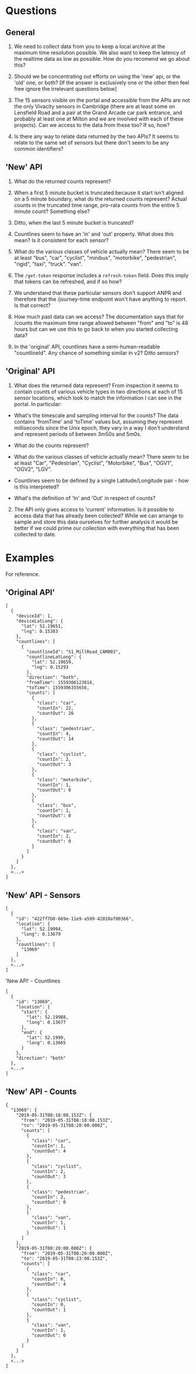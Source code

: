 Questions
=========

General
-------

1) We need to collect data from you to keep a local archive at the
maximum time resolution possible. We also want to keep the latency of
the realtime data as low as possible. How do you recomend we go about
this?

2) Should we be concentrating out efforts on using the 'new' api, or the
'old' one, or both? [If the answer is exclusively one or the other then
feel free ignore the irrelevant questions below]

3) The 15 sensors visible on the portal and accessible from the APIs are
not the only Vivacity sensors in Cambridge (there are at least some on
Lensfield Road and a pair at the Grand Arcade car park entrance, and
probably at least one at Milton and we are involved with each of these
projects). Can we access to the data from these too? If so, how?

4) Is there any way to relate data returned by the two APIs? It seems
to relate to the same set of sensors but there don't seem to be any common
identifiers?

'New' API
---------

1) What do the returned counts represent?

2) When a first 5 minute bucket is truncated because it start isn't
aligned on a 5 minute boundary, what do the returned counts represent?
Actual counts in the truncated time range, pro-rata counts from the
entire 5 minute count? Something else?

3) Ditto, when the last 5 minute bucket is truncated?

4) Countlines seem to have an 'in' and 'out' property. What does this
mean? Is it consistent for each sensor?

5) What do the various classes of vehicle actually mean? There seem to
be at least "bus", "car", "cyclist", "minibus", "motorbike",
"pedestrian", "rigid", "taxi", "truck". "van".

6) The `/get-token` response includes a `refresh-token` field. Does this
imply that tokens can be refreshed, and if so how?

7) We understand that these particular sensors don't support ANPR and
therefore that the /journey-time endpoint won't have anything to report.
Is that correct?

8) How much past data can we access? The documentation says that for
/counts the maximum time range allowed between "from" and "to" is 48
hours but can we use this to go back to when you started collecting
data?

10) In the 'original' API, countlines have a semi-human-readable
"countlineId". Any chance of something similar in v2? Ditto sensors?

'Original' API
--------------

1) What does the returned data represent? From inspection it seems to
contain counts of various
vehicle types in two directions at each of 15 sensor locations, which
look to match the information I can see in the portal. In particular:

* What's the timescale and sampling interval for the counts? The
  data contains 'fromTime' and 'toTime' values but, assuming they
  represent milliseconds since the Unix epoch, they vary in a way I don't
  understand and represent periods of between 3m50s and 5m0s.

* What do the counts represent?

* What do the various classes of vehicle actually mean? There seem
  to be at least "Car", "Pedestrian", "Cyclist", "Motorbike", "Bus", "OGV1", "OGV2", "LGV".

* Countlines seem to be defined by a single Latitude/Longitude
  pair - how is this interpreted?

* What's the definition of 'In' and 'Out' in respect of counts?

2) The API only gives access to 'current' information. Is it possible to
access data that has already been collected? While we can arrange to
sample and store this data ourselves for further analysis it would be
better if we could prime our collection with everything that has been
collected to date.

Examples
========

For reference.

'Original API'
--------------

```
[
  {
    "deviceId": 1,
    "deviceLatLong": {
      "lat": 52.19651,
      "lng": 0.15303
    },
    "countlines": [
      {
        "countlineId": "S1_MillRoad_CAM003",
        "countlineLatLong": {
          "lat": 52.19659,
          "lng": 0.15293
        },
        "direction": "both",
        "fromTime": 1559306123814,
        "toTime": 1559306355656,
        "counts": [
          {
            "class": "car",
            "countIn": 22,
            "countOut": 26
          },
          {
            "class": "pedestrian",
            "countIn": 4,
            "countOut": 14
          },
          {
            "class": "cyclist",
            "countIn": 2,
            "countOut": 3
          },
          {
            "class": "motorbike",
            "countIn": 1,
            "countOut": 0
          },
          {
            "class": "bus",
            "countIn": 1,
            "countOut": 0
          },
          {
            "class": "van",
            "countIn": 2,
            "countOut": 0
          }
        ]
      }
    ]
  },
  <...>
]
```

'New' API - Sensors
-------------------

```
[
  {
    "id": "422ff7b0-669e-11e9-a599-42010af00366",
    "location": {
      "lat": 52.19994,
      "long": 0.13679
    },
    "countlines": [
      "13069"
    ]
  },
  <...>
]
```

'New API' - Countlines

```
[
  {
    "id": "13069",
    "location": {
      "start": {
        "lat": 52.19988,
        "long": 0.13677
      },
      "end": {
        "lat": 52.1999,
        "long": 0.13665
      }
    },
    "direction": "both"
  },
  <...>
]
```

'New' API - Counts
------------------

```
{
  "13069": {
    "2019-05-31T08:18:00.153Z": {
      "from": "2019-05-31T08:18:00.153Z",
      "to": "2019-05-31T08:20:00.000Z",
      "counts": [
        {
          "class": "car",
          "countIn": 1,
          "countOut": 4
        },
        {
          "class": "cyclist",
          "countIn": 2,
          "countOut": 3
        },
        {
          "class": "pedestrian",
          "countIn": 2,
          "countOut": 0
        },
        {
          "class": "van",
          "countIn": 1,
          "countOut": 1
        }
      ]
    },
    "2019-05-31T08:20:00.000Z": {
      "from": "2019-05-31T08:20:00.000Z",
      "to": "2019-05-31T08:23:00.153Z",
      "counts": [
        {
          "class": "car",
          "countIn": 0,
          "countOut": 4
        },
        {
          "class": "cyclist",
          "countIn": 0,
          "countOut": 1
        },
        {
          "class": "van",
          "countIn": 1,
          "countOut": 0
        }
      ]
    }
  },
  <...>
]
```